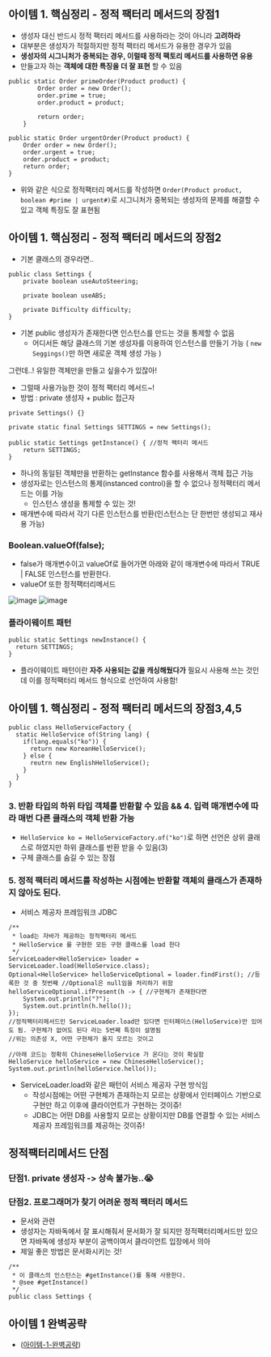 ## 아이템 1. 핵심정리 - 정적 팩터리 메서드의 장점1
- 생성자 대신 반드시 정적 팩터리 메서드를 사용하라는 것이 아니라 **고려하라**
- 대부분은 생성자가 적절하지만 정적 팩터리 메서드가 유용한 경우가 있음
- **생성자의 시그니처가 중복되는 경우, 이럴때 정적 팩토리 메서드를 사용하면 유용**
- 만들고자 하는 **객체에 대한 특징을 더 잘 표현** 할 수 있음
```
public static Order primeOrder(Product product) {
        Order order = new Order();
        order.prime = true;
        order.product = product;

        return order;
    }

public static Order urgentOrder(Product product) {
    Order order = new Order();
    order.urgent = true;
    order.product = product;
    return order;
}
```
- 위와 같은 식으로 정적팩터리 메서드를 작성하면 `Order(Product product, boolean #prime | urgent#)`로 시그니처가 중복되는 생성자의 문제를 해결할 수 있고 객체 특징도 잘 표현됨

## 아이템 1. 핵심정리 - 정적 팩터리 메서드의 장점2
- 기본 클래스의 경우라면..
```
public class Settings {
    private boolean useAutoSteering;

    private boolean useABS;

    private Difficulty difficulty;
}
```
- 기본 public 생성자가 존재한다면 인스턴스를 만드는 것을 통제할 수 없음
  - 어디서든 해당 클래스의 기본 생성자를 이용하여 인스턴스를 만들기 가능 ( `new Seggings()`만 하면 새로운 객체 생성 가능 )


그런데..! 유일한 객체만을 만들고 싶을수가 있잖아!
- 그럴때 사용가능한 것이 정적 팩터리 메서드~!
- 방법 : private 생성자 + public 접근자 
```
private Settings() {}

private static final Settings SETTINGS = new Settings();

public static Settings getInstance() { //정적 팩터리 메서드 
    return SETTINGS;
}
```
- 하나의 동일된 객체만을 반환하는 getInstance 함수를 사용해서 객체 접근 가능
- 생성자로는 인스턴스의 통제(instanced control)을 할 수 없으나 정적팩터리 메서드는 이를 가능 
  - 인스턴스 생성을 통제할 수 있는 것!
- 매개변수에 따라서 각기 다른 인스턴스를 반환(인스턴스는 단 한번만 생성되고 재사용 가능)
### Boolean.valueOf(false);
- false가 매개변수이고 valueOf로 들어가면 아래와 같이 매개변수에 따라서 TRUE | FALSE 인스턴스를 반환한다.
- valueOf 또한 정적팩터리메서드

![image](https://user-images.githubusercontent.com/14108487/168999374-dd1b3361-e00d-49b3-953c-d4fa07cad8cd.png)
![image](https://user-images.githubusercontent.com/14108487/168999579-3263afd1-3f16-43cf-a710-50a59274cf51.png)

### 플라이웨이트 패턴
```
public static Settings newInstance() {
  return SETTINGS;
}
```
- 플라이웨이트 패턴이란 **자주 사용되는 값을 캐싱해뒀다가** 필요시 사용해 쓰는 것인데 이를 정적팩터리 메서드 형식으로 선언하여 사용함!

## 아이템 1. 핵심정리 - 정적 팩터리 메서드의 장점3,4,5
```
public class HelloServiceFactory {
  static HelloService of(String lang) {
    if(lang.equals("ko")) {
      return new KoreanHelloService();
    } else {
      reutrn new EnglishHelloService();
    }
  }
}  
```
### 3. 반환 타입의 하위 타입 객체를 반환할 수 있음 && 4. 입력 매개변수에 따라 매번 다른 클래스의 객체 반환 가능
-  `HelloService ko = HelloServiceFactory.of("ko")`로 하면 선언은 상위 클래스로 하였지만 하위 클래스를 반환 받을 수 있음(3)
  -  구체 클래스를 숨길 수 있는 장점

### 5. 정적 팩터리 메서드를 작성하는 시점에는 반환할 객체의 클래스가 존재하지 않아도 된다.
- 서비스 제공자 프레임워크 JDBC
```
/**
 * load는 자바가 제공하는 정적팩터리 메서드
 * HelloService 를 구현한 모든 구현 클래스를 load 한다
 */
ServiceLoader<HelloService> loader = ServiceLoader.load(HelloService.class);
Optional<HelloService> helloServiceOptional = loader.findFirst(); //등록한 것 중 첫번째 //Optional은 null임을 처리하기 위함
helloServiceOptional.ifPresent(h -> { //구현체가 존재한다면
    System.out.println("?");
    System.out.println(h.hello());
});
//정적팩터리메서드인 ServiceLoader.load만 있다면 인터페이스(HelloService)만 있어도 됨. 구현체가 없어도 된다 라는 5번째 특징이 설명됨
//위는 의존성 X, 어떤 구현체가 올지 모르는 것이고

//아래 코드는 정확히 ChineseHelloService 가 온다는 것이 확실함
HelloService helloService = new ChineseHelloService();
System.out.println(helloService.hello());
```
- ServiceLoader.load와 같은 패턴이 서비스 제공자 구현 방식임
  - 작성시점에는 어떤 구현체가 존재하는지 모르는 상황에서 인터페이스 기반으로 구현만 하고 이후에 클라이언트가 구현하는 것이쥬! 
  - JDBC는 어떤 DB를 사용할지 모르는 상황이지만 DB를 연결할 수 있는 서비스 제공자 프레임워크를 제공하는 것이쥬!

## 정적팩터리메서드 단점
### 단점1. private 생성자 -> 상속 불가능..😭
### 단점2. 프로그래머가 찾기 어려운 정적 팩터리 메서드
- 문서와 관련
- 생성자는 자바독에서 잘 표시해줘서 문서화가 잘 되지만 정적팩터리메서드만 있으면 자바독에 생성자 부분이 공백이여서 클라이언트 입장에서 의아
- 제일 좋은 방법은 문서화시키는 것!
```
/**
 * 이 클래스의 인스턴스는 #getInstance()를 통해 사용한다.
 * @see #getInstance()
 */
public class Settings {
```

## 아이템 1 완벽공략
- ([아이템-1-완벽공략](https://github.com/boboram/TIL/tree/main/JAVA/%EC%9D%B4%ED%8E%99%ED%8B%B0%EB%B8%8C-%EC%9E%90%EB%B0%94-%EC%99%84%EB%B2%BD-%EA%B3%B5%EB%9E%B5/%EC%95%84%EC%9D%B4%ED%85%9C-1-%EC%99%84%EB%B2%BD%EA%B3%B5%EB%9E%B5))
